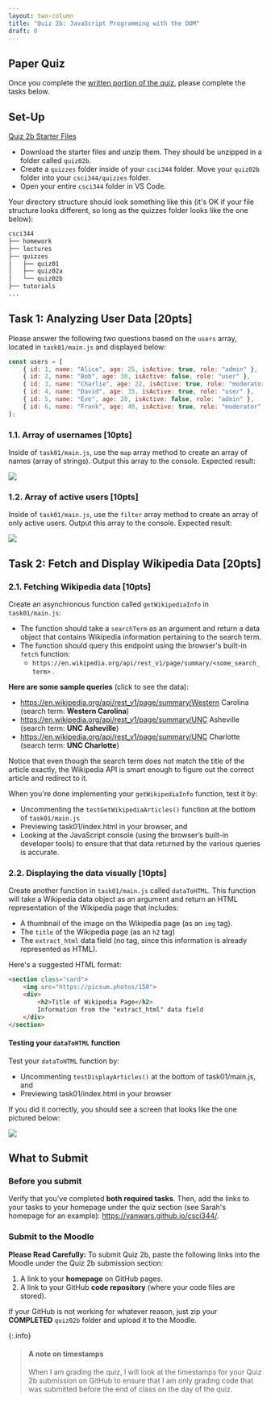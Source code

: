 ```yaml
---
layout: two-column
title: "Quiz 2b: JavaScript Programming with the DOM"
draft: 0
---
```


<style>
    li .highlight {
        line-height: 1.2rem;
    }
</style>


## Paper Quiz 
Once you complete the <a href="https://docs.google.com/document/d/1upKwfG7j8VMxIAHqA5XzIDIx5TztX8k1powcHyvTfaU/edit?usp=sharing" target="_blank">written portion of the quiz</a>, please complete the tasks below.

## Set-Up

<a href="/spring2025/course-files/quizzes/quiz02b.zip" class="nu-button">Quiz 2b Starter Files <i class="fas fa-download"></i></a>

* Download the starter files and unzip them. They should be unzipped in a folder called `quiz02b`.
* Create a `quizzes` folder inside of your `csci344` folder. Move your `quiz02b` folder into your `csci344/quizzes` folder.
* Open your entire `csci344` folder in VS Code.

Your directory structure should look something like this (it's OK if your file structure looks different, so long as the quizzes folder looks like the one below):

```bash
csci344
├── homework
├── lectures
├── quizzes
│   ├── quiz01
│   ├── quiz02a
│   └── quiz02b
├── tutorials
...
```

## Task 1: Analyzing User Data [20pts]
Please answer the following two questions based on the `users` array, located in `task01/main.js` and displayed below:

```js
const users = [
    { id: 1, name: "Alice", age: 25, isActive: true, role: "admin" },
    { id: 2, name: "Bob", age: 30, isActive: false, role: "user" },
    { id: 3, name: "Charlie", age: 22, isActive: true, role: "moderator" },
    { id: 4, name: "David", age: 35, isActive: true, role: "user" },
    { id: 5, name: "Eve", age: 28, isActive: false, role: "admin" },
    { id: 6, name: "Frank", age: 40, isActive: true, role: "moderator" },
];
```

### 1.1. Array of usernames [10pts]
Inside of `task01/main.js`, use the `map` array method to create an array of names (array of strings). Output this array to the console. Expected result:

<img class="xsmall frame" src="/spring2025/assets/images/quizzes/quiz02b/task1.1.png" />

### 1.2. Array of active users [10pts]
Inside of `task01/main.js`, use the `filter` array method to create an array of only active users. Output this array to the console. Expected result:

<img class="medium frame" src="/spring2025/assets/images/quizzes/quiz02b/task1.2.png" />

## Task 2: Fetch and Display Wikipedia Data [20pts]
### 2.1. Fetching Wikipedia data [10pts]
Create an asynchronous function called `getWikipediaInfo` in `task01/main.js`:
* The function should take a `searchTerm` as an argument and return a data object that contains Wikipedia information pertaining to the search term.
* The function should query this endpoint using the browser's built-in `fetch` function:
    * `https://en.wikipedia.org/api/rest_v1/page/summary/<some_search_term>` . 

**Here are some sample queries** (click to see the data):
* <a href="https://en.wikipedia.org/api/rest_v1/page/summary/Western Carolina" target="_blank">https://en.wikipedia.org/api/rest_v1/page/summary/Western Carolina</a> (search term: **Western Carolina**)
* <a href="https://en.wikipedia.org/api/rest_v1/page/summary/UNC Asheville" target="_blank">https://en.wikipedia.org/api/rest_v1/page/summary/UNC Asheville</a> (search term: **UNC Asheville**)
* <a href="https://en.wikipedia.org/api/rest_v1/page/summary/UNC Charlotte" target="_blank">https://en.wikipedia.org/api/rest_v1/page/summary/UNC Charlotte</a> (search term: **UNC Charlotte**)

Notice that even though the search term does not match the title of the article exactly, the Wikipedia API is smart enough to figure out the correct article and redirect to it.

When you're done implementing your `getWikipediaInfo` function, test it by:

* Uncommenting the `testGetWikipediaArticles()` function at the bottom of `task01/main.js`
* Previewing task01/index.html in your browser, and
* Looking at the JavaScript console (using the browser’s built-in developer tools) to ensure that that data returned by the various queries is accurate.


### 2.2. Displaying the data visually [10pts]
Create another function in `task01/main.js` called `dataToHTML`. This function will take a Wikipedia data object as an argument and return an HTML representation of the Wikipedia page that includes:

* A thumbnail of the image on the Wikipedia page (as an `img` tag).
* The `title` of the Wikipedia page (as an `h2` tag)
* The `extract_html` data field (no tag, since this information is already represented as HTML).

Here's a suggested HTML format:

```html
<section class="card">
    <img src="https://picsum.photos/150">
    <div>
        <h2>Title of Wikipedia Page</h2>
        Information from the "extract_html" data field
    </div>
</section>
```

#### Testing your `dataToHTML` function
Test your `dataToHTML` function by:
* Uncommenting `testDisplayArticles()` at the bottom of task01/main.js, and
* Previewing task01/index.html in your browser

If you did it correctly, you should see a screen that looks like the one pictured below:

<img class="large frame" src="/spring2025/assets/images/quizzes/quiz02b/wikipedia.png" />


## What to Submit

### Before you submit

Verify that you've completed **both required tasks**. Then, add the links to your tasks to your homepage under the quiz section (see Sarah's homepage for an example): <a href="https://vanwars.github.io/csci344/" target="_blank">https://vanwars.github.io/csci344/</a>.

### Submit to the Moodle
**Please Read Carefully:** To submit Quiz 2b, paste the following links into the Moodle under the Quiz 2b submission section:

1. A link to your **homepage** on GitHub pages.
2. A link to your GitHub **code repository** (where your code files are stored).

If your GitHub is not working for whatever reason, just zip your **COMPLETED** `quiz02b` folder and upload it to the Moodle.

{:.info}
> #### A note on timestamps
> When I am grading the quiz, I will look at the timestamps for your Quiz 2b submission on GitHub to ensure that I am only grading code that was submitted before the end of class on the day of the quiz.